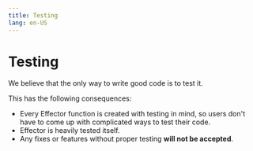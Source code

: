 ```yaml
---
title: Testing
lang: en-US
---
```


# Testing

We believe that the only way to write good code is to test it.

This has the following consequences:
- Every Effector function is created with testing in mind, so users don't have to come up with complicated ways to test their code.
- Effector is heavily tested itself.
- Any fixes or features without proper testing **will not be accepted**.
